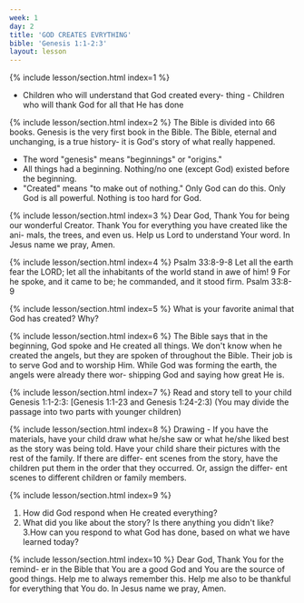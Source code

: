 ```yaml
---
week: 1
day: 2
title: 'GOD CREATES EVRYTHING'
bible: 'Genesis 1:1-2:3'
layout: lesson
---
```



{% include lesson/section.html index=1 %}
- Children who will understand that God created every- thing - Children who will thank God for all that He has done


{% include lesson/section.html index=2 %}
The Bible is divided into 66 books. Genesis is the very first book in the Bible. The Bible, eternal and unchanging, is a true history- it is God's story of what really happened.
- The word "genesis" means "beginnings" or "origins."
- All things had a beginning. Nothing/no one (except God) existed before the beginning.
- "Created" means "to make out of nothing." Only God can do this. Only God is all powerful. Nothing is too hard for God.


{% include lesson/section.html index=3 %}
Dear God, Thank You for being our wonderful Creator. Thank You for everything you have created like the ani- mals, the trees, and even us. Help us Lord to understand Your word. In Jesus name we pray, Amen.


{% include lesson/section.html index=4 %}
Psalm 33:8-9-8 Let all the earth fear the LORD; let all the inhabitants of the world stand in awe of him! 9 For he spoke, and it came to be; he commanded, and it stood firm. Psalm 33:8-9


{% include lesson/section.html index=5 %}
What is your favorite animal that God has created? Why?


{% include lesson/section.html index=6 %}
The Bible says that in the beginning, God spoke and He created all things. We don't know when he created the angels, but they are spoken of throughout the Bible. Their job is to serve God and to worship Him. While God was forming the earth, the angels were already there wor- shipping God and saying how great He is.


{% include lesson/section.html index=7 %}
Read and story tell to your child Genesis 1:1-2:3: [Genesis 1:1-23 and Genesis 1:24-2:3) (You may divide the passage into two parts with younger children)


{% include lesson/section.html index=8 %}
Drawing - If you have the materials, have your child draw what he/she saw or what he/she liked best as the story was being told. Have your child share their pictures with the rest of the family. If there are differ- ent scenes from the story, have the children put them in the order that they occurred. Or, assign the differ- ent scenes to different children or family members.


{% include lesson/section.html index=9 %}
1. How did God respond when He created everything?
2. What did you like about the story? Is there anything you didn't like? 3.How can you respond to what God has done, based on what we have learned today?


{% include lesson/section.html index=10 %}
Dear God, Thank You for the remind- er in the Bible that You are a good God and You are the source of good things. Help me to always remember this. Help me also to be thankful for everything that You do. In Jesus name we pray, Amen.

